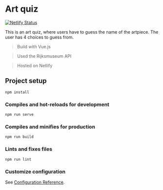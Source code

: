 # Art quiz

[![Netlify Status](https://api.netlify.com/api/v1/badges/63117349-1690-4ea0-8003-6b40b92ba71d/deploy-status)](https://app.netlify.com/sites/unruffled-lamarr-2b036a/deploys)


This is an art quiz, where users have to guess the name of the artpiece.
The user has 4 choices to guess from. 


> Build with Vue.js

> Used the Rijksmuseum API

> Hosted on Netlify


## Project setup
```
npm install
```

### Compiles and hot-reloads for development
```
npm run serve
```

### Compiles and minifies for production
```
npm run build
```

### Lints and fixes files
```
npm run lint
```

### Customize configuration
See [Configuration Reference](https://cli.vuejs.org/config/).
